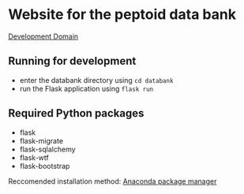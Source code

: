 # Website for the peptoid data bank
<a href = "http://ethan-dev.tech/" target="_blank">Development Domain</a>
## Running for development

- enter the databank directory using `cd databank`
- run the Flask application using `flask run`

## Required Python packages
- flask
- flask-migrate
- flask-sqlalchemy
- flask-wtf
- flask-bootstrap

Reccomended installation method: [Anaconda package manager](https://www.anaconda.com/products/individual)
